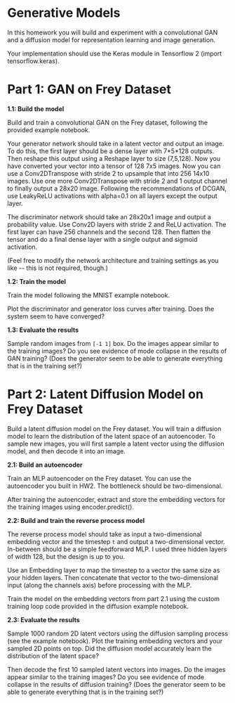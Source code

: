 # **Generative Models**

In this homework you will build and experiment with a convolutional GAN and a diffusion model for representation learning and image generation.

Your implementation should use the Keras module in Tensorflow 2 (import tensorflow.keras).

# **Part 1: GAN on Frey Dataset**

**1.1: Build the model**

Build and train a convolutional GAN on the Frey dataset, following the provided example notebook.

Your generator network should take in a latent vector and output an image. To do this, the first layer should be a dense layer with 7\*5\*128 outputs. Then reshape this output using a Reshape layer to size (7,5,128). Now you have converted your vector into a tensor of 128 7x5 images. Now you can use a Conv2DTranspose with stride 2 to upsample that into 256 14x10 images. Use one more Conv2DTranspose with stride 2 and 1 output channel to finally output a 28x20 image. Following the recommendations of DCGAN, use LeakyReLU activations with alpha=0.1 on all layers except the output layer.

The discriminator network should take an 28x20x1 image and output a probability value. Use Conv2D layers with stride 2 and ReLU activation. The first layer can have 256 channels and the second 128. Then flatten the tensor and do a final dense layer with a single output and sigmoid activation.

(Feel free to modify the network architecture and training settings as you like \-- this is not required, though.)

**1.2: Train the model**

Train the model following the MNIST example notebook.

Plot the discriminator and generator loss curves after training. Does the system seem to have converged?

**1.3: Evaluate the results**

Sample random images from `[-1 1]` box. Do the images appear similar to the training images? Do you see evidence of mode collapse in the results of GAN training? (Does the generator seem to be able to generate everything that is in the training set?)

# **Part 2: Latent Diffusion Model on Frey Dataset**

Build a latent diffusion model on the Frey dataset.  You will train a diffusion model to learn the distribution of the latent space of an autoencoder. To sample new images, you will first sample a latent vector using the diffusion model, and then decode it into an image.

**2.1: Build an autoencoder**

Train an MLP autoencoder on the Frey dataset. You can use the autoencoder you built in HW2. The bottleneck should be two-dimensional.

After training the autoencoder, extract and store the embedding vectors for the training images using encoder.predict().

**2.2: Build and train the reverse process model**

The reverse process model should take as input a two-dimensional embedding vector and the timestep `t` and output a two-dimensional vector. In-between should be a simple feedforward MLP. I used three hidden layers of width 128, but the design is up to you.


Use an Embedding layer to map the timestep to a vector the same size as your hidden layers. Then concatenate that vector to the two-dimensional input (along the channels axis) before processing with the MLP.

Train the model on the embedding vectors from part 2.1 using the custom training loop code provided in the diffusion example notebook.

**2.3: Evaluate the results**

Sample 1000 random 2D latent vectors using the diffusion sampling process (see the example notebook). Plot the training embedding vectors and your sampled 2D points on top. Did the diffusion model accurately learn the distribution of the latent space?

Then decode the first 10 sampled latent vectors into images. Do the images appear similar to the training images? Do you see evidence of mode collapse in the results of diffusion training? (Does the generator seem to be able to generate everything that is in the training set?)
